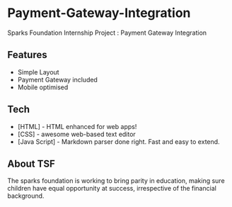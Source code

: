 # Payment-Gateway-Integration
Sparks Foundation Internship Project : Payment Gateway Integration

 ## Features
- Simple Layout
- Payment Gateway included
- Mobile optimised 

## Tech
- [HTML] - HTML enhanced for web apps!
- [CSS] - awesome web-based text editor
- [Java Script] - Markdown parser done right. Fast and easy to extend.

## About TSF
The sparks foundation is working to bring parity in education, making sure children have equal opportunity at success, irrespective of the financial background.
